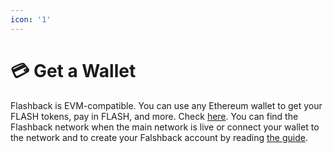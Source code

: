 ```yaml
---
icon: '1'
---
```


# 💳 Get a Wallet

Flashback is EVM-compatible. You can use any Ethereum wallet to get your FLASH tokens, pay in FLASH, and more. Check [here](https://ethereum.org/fr/wallets/). You can find the Flashback network when the main network is live or connect your wallet to the network and to create your Falshback account by reading [the guide](../testnet-1.0/how-to-guides/use-a-wallet.md).

